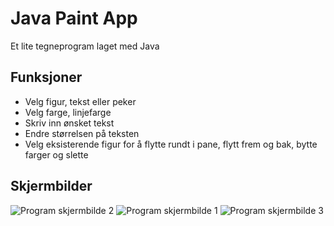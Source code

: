 # Java Paint App

Et lite tegneprogram laget med Java

## Funksjoner
- Velg figur, tekst eller peker
- Velg farge, linjefarge
- Skriv inn ønsket tekst
- Endre størrelsen på teksten
- Velg eksisterende figur for å flytte rundt i pane, flytt frem og bak, bytte farger og slette

## Skjermbilder
![Program skjermbilde 2](https://github.com/user-attachments/assets/777bbb21-e629-45d2-b3e7-687c00a7e93e)
![Program skjermbilde 1](https://github.com/user-attachments/assets/402942f2-fa22-4f51-8255-7a4c773ce382)
![Program skjermbilde 3](https://github.com/user-attachments/assets/b87d2f61-706d-46f7-8807-fc0dab82c9b1)
